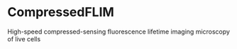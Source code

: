 # CompressedFLIM
High-speed compressed-sensing fluorescence lifetime imaging microscopy of live cells
